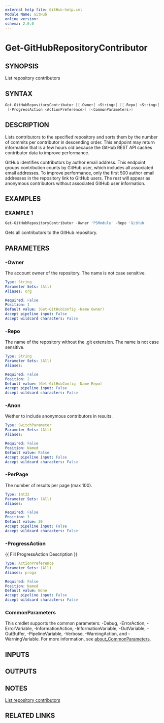 ```yaml
---
external help file: GitHub-help.xml
Module Name: GitHub
online version:
schema: 2.0.0
---
```


# Get-GitHubRepositoryContributor

## SYNOPSIS
List repository contributors

## SYNTAX

```powershell
Get-GitHubRepositoryContributor [[-Owner] <String>] [[-Repo] <String>] [-Anon] [[-PerPage] <Int32>]
 [-ProgressAction <ActionPreference>] [<CommonParameters>]
```

## DESCRIPTION
Lists contributors to the specified repository and sorts them by the number of commits per contributor in descending order.
This endpoint may return information that is a few hours old because the GitHub REST API caches contributor data to improve performance.

GitHub identifies contributors by author email address.
This endpoint groups contribution counts by GitHub user,
which includes all associated email addresses.
To improve performance, only the first 500 author email addresses
in the repository link to GitHub users.
The rest will appear as anonymous contributors without associated GitHub user information.

## EXAMPLES

### EXAMPLE 1
```powershell
Get-GitHubRepositoryContributor -Owner 'PSModule' -Repo 'GitHub'
```

Gets all contributors to the GitHub repository.

## PARAMETERS

### -Owner
The account owner of the repository.
The name is not case sensitive.

```yaml
Type: String
Parameter Sets: (All)
Aliases: org

Required: False
Position: 1
Default value: (Get-GitHubConfig -Name Owner)
Accept pipeline input: False
Accept wildcard characters: False
```

### -Repo
The name of the repository without the .git extension.
The name is not case sensitive.

```yaml
Type: String
Parameter Sets: (All)
Aliases:

Required: False
Position: 2
Default value: (Get-GitHubConfig -Name Repo)
Accept pipeline input: False
Accept wildcard characters: False
```

### -Anon
Wether to include anonymous contributors in results.

```yaml
Type: SwitchParameter
Parameter Sets: (All)
Aliases:

Required: False
Position: Named
Default value: False
Accept pipeline input: False
Accept wildcard characters: False
```

### -PerPage
The number of results per page (max 100).

```yaml
Type: Int32
Parameter Sets: (All)
Aliases:

Required: False
Position: 3
Default value: 30
Accept pipeline input: False
Accept wildcard characters: False
```

### -ProgressAction
{{ Fill ProgressAction Description }}

```yaml
Type: ActionPreference
Parameter Sets: (All)
Aliases: proga

Required: False
Position: Named
Default value: None
Accept pipeline input: False
Accept wildcard characters: False
```

### CommonParameters
This cmdlet supports the common parameters: -Debug, -ErrorAction, -ErrorVariable, -InformationAction, -InformationVariable, -OutVariable, -OutBuffer, -PipelineVariable, -Verbose, -WarningAction, and -WarningVariable. For more information, see [about_CommonParameters](http://go.microsoft.com/fwlink/?LinkID=113216).

## INPUTS

## OUTPUTS

## NOTES
[List repository contributors](https://docs.github.com/rest/repos/repos#list-repository-contributors)

## RELATED LINKS

